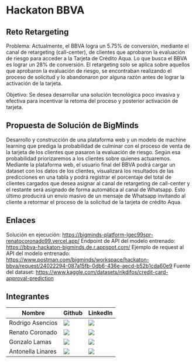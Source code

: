 # Hackaton BBVA
## Reto Retargeting

Problema: Actualmente, el BBVA logra un 5.75% de conversión, mediante el canal de retargeting (call-center), de clientes que aprobaron la evaluación de riesgo para acceder a la Tarjeta de Crédito Aqua. Lo que busca el BBVA es lograr un 28% de conversión. El retargeting solo se aplica sobre aquellos que aprobaron la evaluación de riesgo, se encontraban realizando el proceso de solicitud y lo abandonaron por alguna razón antes de lograr la activación de la tarjeta.

Objetivo: Se desea desarrollar una solución tecnológica poco invasiva y efectiva para incentivar la retoma del proceso y posterior activación de tarjeta.

## Propuesta de Solución de BigMinds

Desarrollo y construcción de una plataforma web y un modelo de machine learning que prediga la probabilidad de culminar con el proceso de venta de la tarjeta de los clientes que pasaron la evaluación de riesgo. Según esa probabilidad priorizaremos a los clientes sobre quienes actuaremos. Mediante la plataforma web, el usuario final del BBVA podrá cargar un dataset con los datos de los clientes, visualizará los resultados de las predicciones en una tabla y podrá registrar el porcentaje del total de clientes cargados que desea asignar al canal de retargeting de call-center y el restante será asignado de forma automática al canal de Whatsapp. Esto último producirá un envío masivo de un mensaje de Whatsapp invitando al cliente a retormar el proceso de la solicitud de la tarjeta de crédito Aqua.

## Enlaces

Solución en ejecución: https://bigminds-platform-lgec99spr-renatocoronado99.vercel.app/
Endpoint de API del modelo entrenado: https://bbva-hackaton-bigminds.de.r.appspot.com/
Ejemplo de request al API del modelo entrenado: https://www.postman.com/bigminds/workspace/hackaton-bbva/request/24022294-087a15fb-0db6-436e-aecd-b52b1cda60e9
Fuente del dataset: https://www.kaggle.com/datasets/rikdifos/credit-card-approval-prediction

## Integrantes

|Nombre|Github|LinkedIn|
|---|---|---|
|Rodrigo Asencios|<a href="https://github.com/rodrigoase" target="blank"><img src="https://img.shields.io/badge/GitHub-100000?style=for-the-badge&logo=github&logoColor=white" /></a>|<a href="https://linkedin.com/in/rodrigo-asencios" target="blank"><img src="https://img.shields.io/badge/LinkedIn-0077B5?style=for-the-badge&logo=linkedin&logoColor=white" /></a>|
|Renato Coronado|<a href="https://github.com/renatocoronado99" target="blank"><img src="https://img.shields.io/badge/GitHub-100000?style=for-the-badge&logo=github&logoColor=white" /></a>|<a href="https://www.linkedin.com/in/renato-coronado-1503141b2/" target="blank"><img src="https://img.shields.io/badge/LinkedIn-0077B5?style=for-the-badge&logo=linkedin&logoColor=white" /></a>|
|Gonzalo Lamas|<a href="https://github.com/gonzalorlamas" target="blank"><img src="https://img.shields.io/badge/GitHub-100000?style=for-the-badge&logo=github&logoColor=white" /></a>|<a href="https://www.linkedin.com/in/gonzalorlamas/" target="blank"><img src="https://img.shields.io/badge/LinkedIn-0077B5?style=for-the-badge&logo=linkedin&logoColor=white" /></a>|
|Antonella Linares|<a href="https://github.com/Nella0798" target="blank"><img src="https://img.shields.io/badge/GitHub-100000?style=for-the-badge&logo=github&logoColor=white" /></a>|<a href="https://www.linkedin.com/in/antonella-linares-cortijo-ba200a19a/" target="blank"><img src="https://img.shields.io/badge/LinkedIn-0077B5?style=for-the-badge&logo=linkedin&logoColor=white" /></a>|
